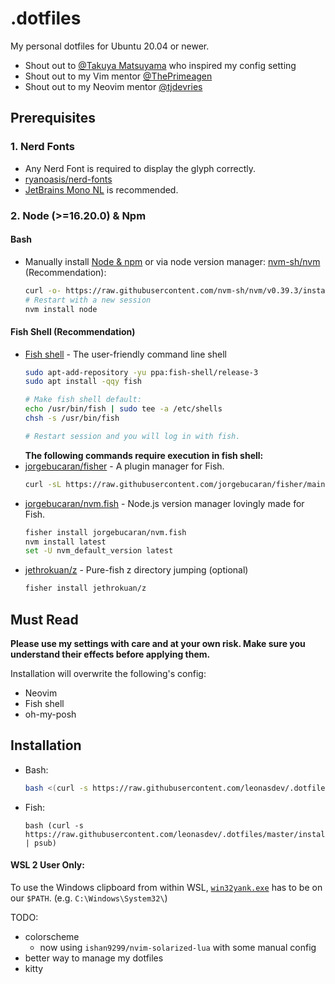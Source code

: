 # .dotfiles
My personal dotfiles for Ubuntu 20.04 or newer.

- Shout out to [@Takuya Matsuyama](https://github.com/craftzdog) who inspired my config setting
- Shout out to my Vim mentor [@ThePrimeagen](https://github.com/ThePrimeagen) 
- Shout out to my Neovim mentor [@tjdevries](https://github.com/tjdevries)
## Prerequisites
### 1. Nerd Fonts
- Any Nerd Font is required to display the glyph correctly.
- [ryanoasis/nerd-fonts](https://github.com/ryanoasis/nerd-fonts)
- [JetBrains Mono NL](https://github.com/ryanoasis/nerd-fonts/tree/master/patched-fonts/JetBrainsMono/NoLigatures) is recommended.

### 2. Node (>=16.20.0) & Npm
#### Bash
- Manually install [Node & npm](https://nodejs.org/) or via node version manager: [nvm-sh/nvm](https://github.com/nvm-sh/nvm) (Recommendation):
  ```bash
  curl -o- https://raw.githubusercontent.com/nvm-sh/nvm/v0.39.3/install.sh | bash
  # Restart with a new session
  nvm install node
  ```

#### Fish Shell (Recommendation)
- [Fish shell](https://github.com/fish-shell/fish-shell) - The user-friendly command line shell
  ```bash
  sudo apt-add-repository -yu ppa:fish-shell/release-3
  sudo apt install -qqy fish
  
  # Make fish shell default:
  echo /usr/bin/fish | sudo tee -a /etc/shells
  chsh -s /usr/bin/fish
  
  # Restart session and you will log in with fish.
  ```
  **The following commands require execution in fish shell:**
- [jorgebucaran/fisher](https://github.com/jorgebucaran/fisher) - A plugin manager for Fish.
  ```bash
  curl -sL https://raw.githubusercontent.com/jorgebucaran/fisher/main/functions/fisher.fish | source && fisher install jorgebucaran/fisher
  ```
- [jorgebucaran/nvm.fish](https://github.com/jorgebucaran/nvm.fish) - Node.js version manager lovingly made for Fish.
  ```bash
  fisher install jorgebucaran/nvm.fish
  nvm install latest
  set -U nvm_default_version latest
  ```
- [jethrokuan/z](https://github.com/jethrokuan/z) - Pure-fish z directory jumping (optional)
  ```bash
  fisher install jethrokuan/z
  ```
  
## Must Read
**Please use my settings with care and at your own risk. Make sure you understand their effects before applying them.**

Installation will overwrite the following's config:
- Neovim
- Fish shell
- oh-my-posh
## Installation
- Bash:
  ```bash
  bash <(curl -s https://raw.githubusercontent.com/leonasdev/.dotfiles/master/install.sh)
  ```
- Fish:
  ```fish
  bash (curl -s https://raw.githubusercontent.com/leonasdev/.dotfiles/master/install.sh | psub)
  ```
  
#### WSL 2 User Only:
To use the Windows clipboard from within WSL, [`win32yank.exe`](https://github.com/equalsraf/win32yank) has to be on our `$PATH`. (e.g. `C:\Windows\System32\`)


TODO:
- colorscheme
  - now using `ishan9299/nvim-solarized-lua` with some manual config
- better way to manage my dotfiles
- kitty
